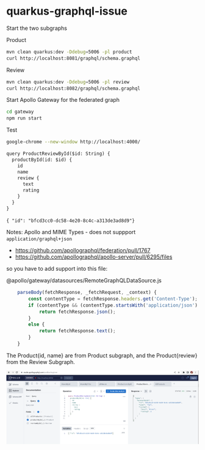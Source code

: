 # quarkus-graphql-issue

Start the two subgraphs

Product

```bash
mvn clean quarkus:dev -Ddebug=5006 -pl product
curl http://localhost:8081/graphql/schema.graphql
```

Review

```bash
mvn clean quarkus:dev -Ddebug=5006 -pl review
curl http://localhost:8082/graphql/schema.graphql
```

Start Apollo Gateway for the federated graph

```bash
cd gateway
npm run start
```

Test

```bash
google-chrome --new-window http://localhost:4000/
```

```
query ProductReviewById($id: String) {
  productById(id: $id) {
    id
    name
    review {
      text
      rating
    }
  }
}

{ "id": "bfcd3cc0-dc58-4e20-8c4c-a313de3ad8d9"}
```

Notes: Apollo and MIME Types - does not suppport `application/graphql+json`

- https://github.com/apollographql/federation/pull/1767
- https://github.com/apollographql/apollo-server/pull/6295/files

so you have to add support into this file:

@apollo/gateway/datasources/RemoteGraphQLDataSource.js

```js
    parseBody(fetchResponse, _fetchRequest, _context) {
        const contentType = fetchResponse.headers.get('Content-Type');
        if (contentType && (contentType.startsWith('application/json') || contentType.includes("json"))) {
            return fetchResponse.json();
        }
        else {
            return fetchResponse.text();
        }
    }
```

The Product{id, name} are from Product subgraph, and the Product{review} from the Review Subgraph. 

![images/federated-subgraph.png](images/federated-subgraph.png)
